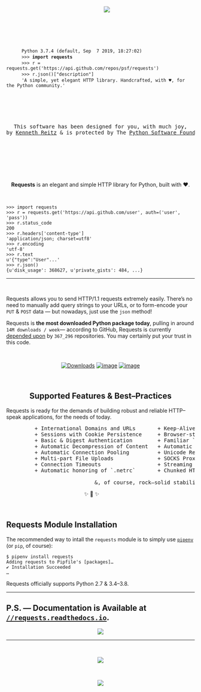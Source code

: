 

<span align="center">

<pre>
    <a href="https://requests.readthedocs.io/"><img src="https://raw.githubusercontent.com/psf/requests/master/ext/requests-logo.png" align="center" /></a>
    
    <div align="left">
    <p></p>
    <code> Python 3.7.4 (default, Sep  7 2019, 18:27:02)</code>
    <code> >>> <strong>import requests</strong></code>
    <code> >>> r = requests.get('https://api.github.com/repos/psf/requests')</code>
    <code> >>> r.json()["description"]</code>
    <code> 'A simple, yet elegant HTTP library. Handcrafted, with ♥, for the Python community.'</code>
    </div>

    <p align="center">
This software has been designed for you, with much joy,
by <a href="https://kennethreitz.org/">Kenneth Reitz</a> & is protected by The <a href="https://www.python.org/psf/">Python Software Foundation</a>.
   </p>
</pre>

</span>

<p>&nbsp;</p><p>&nbsp;</p>

<p align="center"><strong>Requests</strong> is an elegant and simple HTTP library for Python, built with ♥.</p>

<p>&nbsp;</p>

```pycon
>>> import requests
>>> r = requests.get('https://api.github.com/user', auth=('user', 'pass'))
>>> r.status_code
200
>>> r.headers['content-type']
'application/json; charset=utf8'
>>> r.encoding
'utf-8'
>>> r.text
u'{"type":"User"...'
>>> r.json()
{u'disk_usage': 368627, u'private_gists': 484, ...}
```



---------------------------------------------------------------------

<p>&nbsp;</p>

Requests allows you to send HTTP/1.1 requests extremely easily. There’s no need to manually add query strings to your URLs, or to form-encode your `PUT` & `POST` data — but nowadays, just use the `json` method!


Requests is **the most downloaded Python package today**, pulling in around `14M downloads / week`— according to GitHub, Requests is currently [depended upon](https://github.com/psf/requests/network/dependents?package_id=UGFja2FnZS01NzA4OTExNg%3D%3D) by `367_296` repositories. You may certainly put your trust in this code.


<p>&nbsp;</p>
<p align="center"><a href="https://pepy.tech/project/requests" rel="nofollow"><img src="https://camo.githubusercontent.com/e1dedc9f5ce5cd6b6c699f33d2e812daadcf3645/68747470733a2f2f706570792e746563682f62616467652f7265717565737473" alt="Downloads" data-canonical-src="https://pepy.tech/badge/requests" style="max-width:100%;"></a>
<a href="https://pypi.org/project/requests/" rel="nofollow"><img src="https://camo.githubusercontent.com/6d78aeec0a9a1cfe147ad064bfb99069e298e29b/68747470733a2f2f696d672e736869656c64732e696f2f707970692f707976657273696f6e732f72657175657374732e737667" alt="image" data-canonical-src="https://img.shields.io/pypi/pyversions/requests.svg" style="max-width:100%;"></a>
<a href="https://github.com/psf/requests/graphs/contributors"><img src="https://camo.githubusercontent.com/a70ea15870b38bba9203b969f6a6b7e7845fbb8a/68747470733a2f2f696d672e736869656c64732e696f2f6769746875622f636f6e7472696275746f72732f7073662f72657175657374732e737667" alt="image" data-canonical-src="https://img.shields.io/github/contributors/psf/requests.svg" style="max-width:100%;"></a></p>

<p>&nbsp;</p>

<h2 align="center">Supported Features & Best–Practices</h2>

Requests is ready for the demands of building robust and reliable HTTP–speak applications, for the needs of today.

<pre class="test">
         + International Domains and URLs       + Keep-Alive & Connection Pooling
         + Sessions with Cookie Persistence     + Browser-style SSL Verification
         + Basic & Digest Authentication        + Familiar `dict`–like Cookies
         + Automatic Decompression of Content   + Automatic Content Decoding
         + Automatic Connection Pooling         + Unicode Response Bodies<super>*</super>
         + Multi-part File Uploads              + SOCKS Proxy Support
         + Connection Timeouts                  + Streaming Downloads
         + Automatic honoring of `.netrc`       + Chunked HTTP Requests

                            &, of course, rock–solid stability!
</pre>
</div>

<p align="center">
        ✨ 🍰 ✨&nbsp;&nbsp;&nbsp;&nbsp;&nbsp;&nbsp;&nbsp;&nbsp;&nbsp;&nbsp;&nbsp;&nbsp;
</p>

<p>&nbsp;</p>

Requests Module Installation
----------------------------

The recommended way to intall the `requests` module is to simply use [`pipenv`](http://pipenv.org/) (or `pip`, of
course):

```console
$ pipenv install requests
Adding requests to Pipfile's [packages]…
✔ Installation Succeeded
…
```

Requests officially supports Python 2.7 & 3.4–3.8.

-------------------------------------

## P.S. — Documentation is Available at [`//requests.readthedocs.io`](https://requests.readthedocs.io/en/latest/).

<p align="center">
        <a href="https://requests.readthedocs.io/"><img src="https://raw.githubusercontent.com/psf/requests/master/ext/ss.png" align="center" /></a>
</p>


------------------


<p>&nbsp;</p>

<p align="center">
        <a href="https://kennethreitz.org/"><img src="https://raw.githubusercontent.com/psf/requests/master/ext/kr.png" align="center" /></a>
</p>

<p>&nbsp;</p>

<p align="center">
        <a href="https://www.python.org/psf/"><img src="https://raw.githubusercontent.com/psf/requests/master/ext/psf.png" align="center" /></a>
</p>
